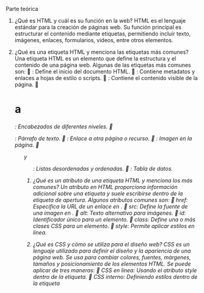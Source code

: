 Parte teórica

1)	¿Qué es HTML y cuál es su función en la web?
HTML es el lenguaje estándar para la creación de páginas web. Su función principal es estructurar el contenido mediante etiquetas, permitiendo incluir texto, imágenes, enlaces, formularios, videos, entre otros elementos.

2)	¿Qué es una etiqueta HTML y menciona las etiquetas más comunes?
Una etiqueta HTML es un elemento que define la estructura y el contenido de una página web. Algunas de las etiquetas más comunes son:
	<html>: Define el inicio del documento HTML.
	<head>: Contiene metadatos y enlaces a hojas de estilo o scripts.
	<body>: Contiene el contenido visible de la página.
	<h1> a <h6>: Encabezados de diferentes niveles.
	<p>: Párrafo de texto.
	<a>: Enlace a otra página o recurso.
	<img>: Imagen en la página.
	<ul> y <ol>: Listas desordenadas y ordenadas.
	<table>: Tabla de datos.

3)	¿Qué es un atributo de una etiqueta HTML y menciona los más comunes?
Un atributo en HTML proporciona información adicional sobre una etiqueta y suele escribirse dentro de la etiqueta de apertura. Algunos atributos comunes son:
	href: Especifica la URL de un enlace en <a>.
	src: Define la fuente de una imagen en <img>.
	alt: Texto alternativo para imágenes.
	id: Identificador único para un elemento.
	class: Define una o más clases CSS para un elemento.
	style: Permite aplicar estilos en línea.

4)	¿Qué es CSS y cómo se utiliza para el diseño web?
CSS es un lenguaje utilizado para definir el diseño y la apariencia de una página web. Se usa para cambiar colores, fuentes, márgenes, tamaños y posicionamiento de los elementos HTML. Se puede aplicar de tres maneras:
	CSS en línea: Usando el atributo style dentro de la etiqueta.
	CSS interno: Definiendo estilos dentro de la etiqueta <style> en el <head>.
	CSS externo: Mediante un archivo .css enlazado con <link>.

5)	¿Qué es una propiedad en CSS y menciona las propiedades más comunes?
Una propiedad en CSS define un aspecto visual de un elemento. Algunas propiedades comunes son:
	color: Define el color del texto.
	font-size: Define el tamaño de la fuente.
	background-color: Establece el color de fondo.
	margin: Define los márgenes exteriores del elemento.
	padding: Define el espacio interno del elemento.
	text-align: Alinea el texto dentro de un contenedor.

6)	¿Qué es un selector en CSS y cuáles tipos existen?
Un selector en CSS es una regla que se usa para seleccionar y aplicar estilos a elementos HTML. Tipos de selectores:
	Selector de etiqueta: p { color: blue; }
	Selector de clase: .clase { font-size: 16px; }
	Selector de ID: #id { background-color: yellow; }
	Selector universal: * { margin: 0; padding: 0; }
	Selector de hijo: div > p { color: red; }

7)	¿Qué es JavaScript y cómo añade interactividad a las páginas web?
JavaScript es un lenguaje de programación que permite añadir interactividad a las páginas web, como animaciones, validaciones de formularios, manipulación del DOM y respuestas a eventos de usuario (clics, teclas, etc.).

8)	¿Cuáles son los tipos de datos primitivos en JavaScript?
	String (cadenas de texto)
	Number (números)
	Boolean (true o false)
	Undefined (variable sin valor asignado)
	Null (ausencia de valor)
	Symbol (valores únicos)
	BigInt (números grandes)

9)	¿Cómo funcionan las estructuras de control de flujo como if, else, switch y bucles en JavaScript?
	if/else: Evalúan una condición y ejecutan un bloque de código si es verdadera.
	switch: Permite evaluar múltiples casos de una variable.
	for: Bucle con inicio, condición y paso.
	while: Ejecuta mientras una condición sea verdadera.
	do while: Similar a while, pero ejecuta al menos una vez.

10)	¿Por qué es importante usar nombres significativos para variables y métodos?
Porque mejora la legibilidad y mantenibilidad del código, facilitando la comprensión para otros desarrolladores y para futuras revisiones.

11)	¿Qué es una variable de entorno y por qué son importantes para JavaScript o la programación en general?
Son valores externos (como API keys, configuraciones de base de datos) que permiten que un programa sea más seguro y flexible sin exponer información sensible en el código.


12)	¿Qué son las herramientas de desarrollo de Chrome y cómo se accede a ellas?
Son herramientas que permiten inspeccionar y depurar código HTML, CSS y JavaScript. Se accede con F12 o Ctrl + Shift + I.

13)	¿Qué se puede hacer en el panel "Elements" de las herramientas de desarrollo?
Permite inspeccionar y modificar en tiempo real el código HTML y CSS de una página.

14)	¿Cómo se utiliza el panel "Console" de las herramientas de desarrollo y para qué es útil?
Se usa para ejecutar comandos JavaScript y ver mensajes de depuración con console.log().

15)	¿Qué información se puede obtener del panel "Network" y por qué es importante?
Muestra las peticiones HTTP realizadas por la página, permitiendo analizar tiempos de carga y posibles errores de red.
